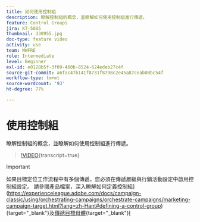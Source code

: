 ```yaml
---
title: 如何使用控制組
description: 瞭解控制組的概念，並瞭解如何使用控制組進行傳遞。
feature: Control Groups
jira: KT-5085
thumbnail: 330955.jpg
doc-type: feature video
activity: use
team: WWFRE
role: Intermediate
level: Beginner
exl-id: e0128b5f-3f09-460b-8524-624edeb27c4f
source-git-commit: a6fac47b141f8731f8798c2e45a87ceab08bc54f
workflow-type: tm+mt
source-wordcount: '93'
ht-degree: 77%

---
```


# 使用控制組

瞭解控制組的概念，並瞭解如何使用控制組進行傳遞。

>[!VIDEO](https://video.tv.adobe.com/v/330955?quality=12&learn=on){transcript=true}

>[!IMPORTANT]
>如果目標定位工作流程中有多個傳遞，您必須在傳遞層級與行銷活動設定中啟用控制組設定。
>請參閱產品檔案，深入瞭解如何定義控制組](https://experienceleague.adobe.com/docs/campaign-classic/using/orchestrating-campaigns/orchestrate-campaigns/marketing-campaign-target.html?lang=zh-Hant#defining-a-control-group){target="_blank"}及[傳遞目標母體](https://experienceleague.adobe.com/docs/campaign-classic/using/sending-messages/key-steps-when-creating-a-delivery/steps-defining-the-target-population.html?lang=zh-Hant){target="_blank"}[
